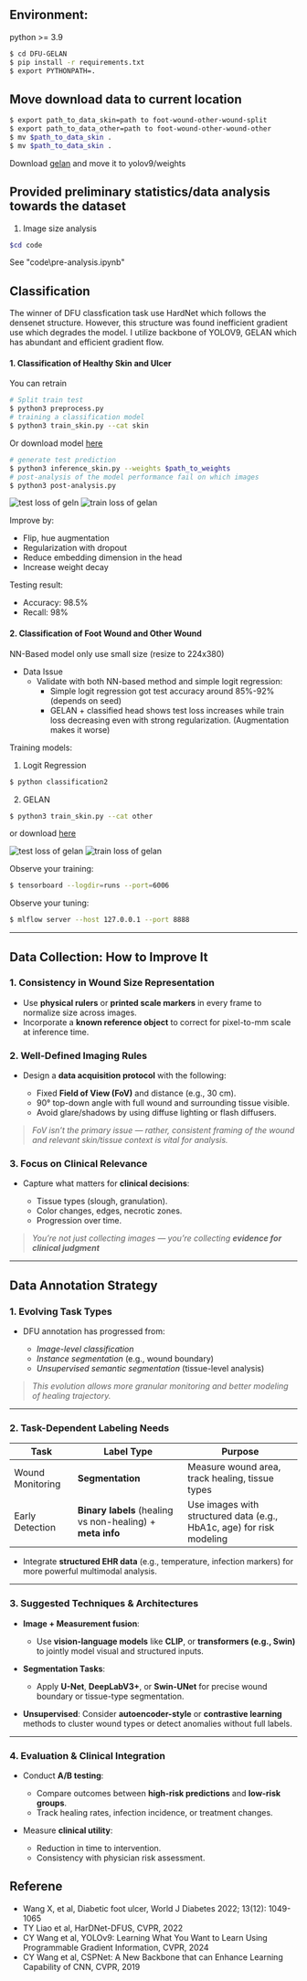 ## Environment:

python >= 3.9

```bash
$ cd DFU-GELAN
$ pip install -r requirements.txt
$ export PYTHONPATH=.
```



## Move download data to current location
```bash
$ export path_to_data_skin=path to foot-wound-other-wound-split
$ export path_to_data_other=path to foot-wound-other-wound-other
$ mv $path_to_data_skin . 
$ mv $path_to_data_skin .
```
Download [gelan](https://github.com/WongKinYiu/yolov9/releases/download/v0.1/gelan-c.pt) and move it to yolov9/weights



## Provided preliminary statistics/data analysis towards the dataset
1. Image size analysis

```bash
$cd code
```

See "code\pre-analysis.ipynb"


## Classification

The winner of DFU classfication task use HardNet which follows the densenet structure. However, this structure was found inefficient gradient use which degrades the model. I utilize backbone of YOLOV9, GELAN which has abundant and efficient gradient flow.

#### 1. Classification of Healthy Skin and Ulcer

You can retrain 

```bash
# Split train test
$ python3 preprocess.py
# training a classification model
$ python3 train_skin.py --cat skin
```

Or download model [here](https://github.com/ansonuser/DFU-GELAN/releases/download/v1.0/skin_augment_final.pt)

```bash
# generate test prediction
$ python3 inference_skin.py --weights $path_to_weights
# post-analysis of the model performance fail on which images
$ python3 post-analysis.py
```
![test loss of geln](images/test_loss_c1.png)
![train loss of gelan](images/train_loss_c1.png)

Improve by:
- Flip, hue augmentation
- Regularization with dropout
- Reduce embedding dimension in the head
- Increase weight decay

Testing result:
- Accuracy: 98.5%
- Recall: 98%

#### 2. Classification of Foot Wound and Other Wound
NN-Based model only use small size (resize to 224x380)
- Data Issue
    - Validate with both NN-based method and simple logit regression:
        - Simple logit regression got test accuracy around 85%-92% (depends on seed)
        - GELAN + classified head shows test loss increases while train loss decreasing even with strong regularization. (Augmentation makes it worse)

Training models:
1. Logit Regression

```bash
$ python classification2
```

2. GELAN 

```bash
$ python3 train_skin.py --cat other
```

or download [here](https://github.com/ansonuser/DFU-GELAN/releases/download/v1.0/other_augment_final.pt)

![test loss of gelan](images/test_loss_c2.png)
![train loss of gelan](images/train_loss_c2.png)


Observe your training:

```bash
$ tensorboard --logdir=runs --port=6006
```

Observe your tuning:
```bash
$ mlflow server --host 127.0.0.1 --port 8888
```

--- 

## Data Collection: How to Improve It

### 1. **Consistency in Wound Size Representation**

* Use **physical rulers** or **printed scale markers** in every frame to normalize size across images.
* Incorporate a **known reference object** to correct for pixel-to-mm scale at inference time.

### 2. **Well-Defined Imaging Rules**

* Design a **data acquisition protocol** with the following:

  * Fixed **Field of View (FoV)** and distance (e.g., 30 cm).
  * 90° top-down angle with full wound and surrounding tissue visible.
  * Avoid glare/shadows by using diffuse lighting or flash diffusers.

> *FoV isn’t the primary issue — rather, consistent framing of the wound and relevant skin/tissue context is vital for analysis.*

### 3. **Focus on Clinical Relevance**

* Capture what matters for **clinical decisions**:

  * Tissue types (slough, granulation).
  * Color changes, edges, necrotic zones.
  * Progression over time.

> *You’re not just collecting images — you’re collecting **evidence for clinical judgment***

---

## Data Annotation Strategy

### 1. **Evolving Task Types**

* DFU annotation has progressed from:

  *  *Image-level classification*
  *  *Instance segmentation* (e.g., wound boundary)
  *  *Unsupervised semantic segmentation* (tissue-level analysis)

> *This evolution allows more granular monitoring and better modeling of healing trajectory.*

---

### 2. **Task-Dependent Labeling Needs**

| Task             | Label Type                                                 | Purpose                                                              |
| ---------------- | ---------------------------------------------------------- | -------------------------------------------------------------------- |
| Wound Monitoring | **Segmentation**                                           | Measure wound area, track healing, tissue types                      |
| Early Detection  | **Binary labels** (healing vs non-healing) + **meta info** | Use images with structured data (e.g., HbA1c, age) for risk modeling |

* Integrate **structured EHR data** (e.g., temperature, infection markers) for more powerful multimodal analysis.

---

### 3. **Suggested Techniques & Architectures**

* **Image + Measurement fusion**:

  * Use **vision-language models** like **CLIP**, or **transformers (e.g., Swin)** to jointly model visual and structured inputs.

* **Segmentation Tasks**:

  * Apply **U-Net**, **DeepLabV3+**, or **Swin-UNet** for precise wound boundary or tissue-type segmentation.

* **Unsupervised**: Consider **autoencoder-style** or **contrastive learning** methods to cluster wound types or detect anomalies without full labels.

---

### 4. **Evaluation & Clinical Integration**

* Conduct **A/B testing**:

  * Compare outcomes between **high-risk predictions** and **low-risk groups**.
  * Track healing rates, infection incidence, or treatment changes.

* Measure **clinical utility**:

  * Reduction in time to intervention.
  * Consistency with physician risk assessment.


## Referene
- Wang X, et al, Diabetic foot ulcer, World J Diabetes 2022; 13(12): 1049-1065 
- TY Liao et al, HarDNet-DFUS, CVPR, 2022
- CY Wang et al, YOLOv9: Learning What You Want to Learn Using Programmable Gradient Information, CVPR, 2024
- CY Wang et al, CSPNet:  A New Backbone that can Enhance Learning Capability of CNN, CVPR, 2019


